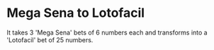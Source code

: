 # Mega Sena to Lotofacil 
It takes 3 'Mega Sena' bets of 6 numbers each and transforms into a 'Lotofacil' bet of 25 numbers. 



